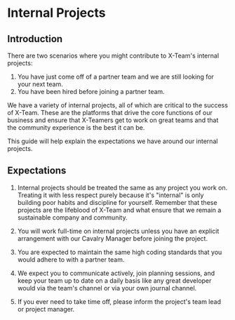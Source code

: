 # Internal Projects

## Introduction

There are two scenarios where you might contribute to X-Team's internal projects:

1. You have just come off of a partner team and we are still looking for your next team.
2. You have been hired before joining a partner team.

We have a variety of internal projects, all of which are critical to the success of X-Team. These are the platforms that drive the core functions of our business and ensure that X-Teamers get to work on great teams and that the community experience is the best it can be.

This guide will help explain the expectations we have around our internal projects.

## Expectations

1. Internal projects should be treated the same as any project you work on. Treating it with less respect purely because it's "internal" is only building poor habits and discipline for yourself. Remember that these projects are the lifeblood of X-Team and what ensure that we remain a sustainable company and community.

2. You will work full-time on internal projects unless you have an explicit arrangement with our Cavalry Manager before joining the project.

3. You are expected to maintain the same high coding standards that you would adhere to with a partner team.

4. We expect you to communicate actively, join planning sessions, and keep your team up to date on a daily basis like any great developer would via the team's channel or via your own journal channel.

5. If you ever need to take time off, please inform the project's team lead or project manager.



